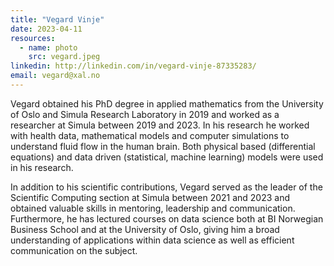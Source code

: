 ```yaml
---
title: "Vegard Vinje"
date: 2023-04-11
resources:
  - name: photo
    src: vegard.jpeg
linkedin: http://linkedin.com/in/vegard-vinje-87335283/
email: vegard@xal.no
---
```


Vegard obtained his PhD degree in applied mathematics from the
University of Oslo and Simula Research Laboratory in 2019 and worked as a researcher at Simula between 2019 and 2023. In his research he worked with health data, mathematical models and computer simulations to understand fluid flow in the human brain. Both physical based (differential equations) and data driven (statistical, machine learning) models were used in his research. 
 
<!--more-->

In addition to his scientific contributions, Vegard served as the leader of the Scientific Computing section at Simula between 2021 and 2023 and obtained valuable skills in mentoring, leadership and communication. Furthermore, he has lectured courses on data science both at BI Norwegian Business School and at the University of Oslo, giving him a broad understanding of applications within data science as well as efficient communication on the subject. 
